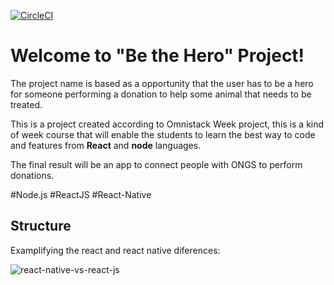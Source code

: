 [![CircleCI](https://circleci.com/gh/circleci/circleci-docs/tree/teesloane-patch-5.svg?style=svg)](https://circleci.com/gh/circleci/circleci-docs/tree/teesloane-patch-5)
# Welcome to "Be the Hero" Project! 
The project name is based as a opportunity that the user has to be a hero for someone performing a donation to help some animal that needs to be treated.

This is a project created according to Omnistack Week project, this is a kind of week course that will enable the students to learn the best way to code and features from **React** and **node** languages.

The final result will be an app to connect people with ONGS to perform donations.

#Node.js #ReactJS #React-Native

## Structure

Examplifying the react and react native diferences:

![react-native-vs-react-js](https://user-images.githubusercontent.com/62657321/79994219-0dcc4480-848c-11ea-9470-423279b7b820.jpg)

